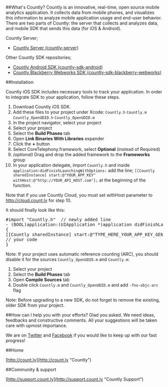 ##What's Countly?
Countly is an innovative, real-time, open source mobile analytics application. It collects data from mobile phones, and visualizes this information to analyze mobile application usage and end-user behavior. There are two parts of Countly: the server that collects and analyzes data, and mobile SDK that sends this data (for iOS & Android).

Countly Server;

- [Countly Server (countly-server)](https://github.com/Countly/countly-server)

Other Countly SDK repositories;

- [Countly Android SDK (countly-sdk-android)](https://github.com/Countly/countly-sdk-android)
- [Countly Blackberry Webworks SDK (countly-sdk-blackberry-webworks)](https://github.com/Countly/countly-sdk-blackberry-webworks)

##Installation

Countly iOS SDK includes necessary tools to track your application. In order to integrate SDK to your application, follow these steps.

1. Download Countly iOS SDK.
2. Add these files to your project under Xcode: `Countly.h` `Countly.m` `Countly_OpenUDID.h` `Countly_OpenUDID.m`
3. In the project navigator, select your project
4. Select your project
5. Select the **Build Phases** tab
6. Open **Link Binaries With Libraries** expander
7. Click the **+** button
8. Select CoreTelephony.framework, select **Optional** (instead of Required)
9. *(optional)* Drag and drop the added framework to the **Frameworks** group
10. In your application delegate, import `Countly.h`
and inside `application:didFinishLaunchingWithOptions:`  add the line;
`[[Countly sharedInstance] start:@"YOUR_APP_KEY" withHost:@"http://YOUR_API_HOST.com"];` at the beginning of the function.

Note that if you use Countly Cloud, you must set withHost parameter to http://cloud.count.ly for step 10.

It should finally look like this:

<pre class="prettyprint">
#import "Countly.h"  // newly added line
- (BOOL)application:(UIApplication *)application didFinishLaunchingWithOptions:(NSDictionary *)launchOptions
{
[[Countly sharedInstance] start:@"TYPE_HERE_YOUR_APP_KEY_GENERATED_IN_COUNTLY_ADMIN_DASHBOARD" withHost:@"http://TYPE_HERE_URL_WHERE_API_IS_HOSTED"]; // newly added line
// your code
}
</pre>

Note: If your project uses automatic reference counting (ARC), you should disable it for the sources `Countly_OpenUDID.m` and `Countly.m`:

1. Select your project
2. Select the **Build Phases** tab
3. Open **Compile Sources** tab
4. Double click `Countly.m` and `Countly_OpenUDID.m` and add `-fno-objc-arc` flag

Note: Before upgrading to a new SDK, do not forget to remove the existing, older SDK from your project.

##How can I help you with your efforts?
Glad you asked. We need ideas, feedbacks and constructive comments. All your suggestions will be taken care with upmost importance.

We are on [Twitter](http://twitter.com/gocountly) and [Facebook](http://www.facebook.com/Countly) if you would like to keep up with our fast progress!

##Home

[http://count.ly](http://count.ly "Countly")

##Community & support

[http://support.count.ly](http://support.count.ly "Countly Support")
